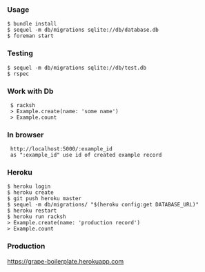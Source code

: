 ### Usage
    $ bundle install
    $ sequel -m db/migrations sqlite://db/database.db
    $ foreman start
    
### Testing
    $ sequel -m db/migrations sqlite://db/test.db
    $ rspec
     
### Work with Db
     $ racksh
     > Example.create(name: 'some name')
     > Example.count

### In browser
     http://localhost:5000/:example_id
     as ":example_id" use id of created example record

### Heroku 
    $ heroku login
    $ heroku create
    $ git push heroku master
    $ sequel -m db/migrations/ "$(heroku config:get DATABASE_URL)"
    $ heroku restart
    $ heroku run racksh
    > Example.create(name: 'production record')
    > Example.count
     
### Production
https://grape-boilerplate.herokuapp.com